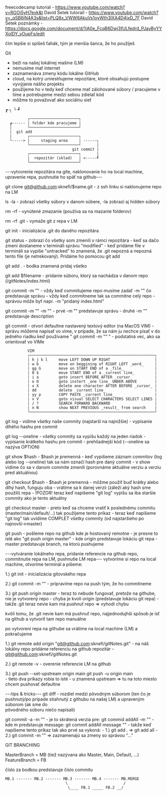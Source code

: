freecodecamp tutorial -   https://www.youtube.com/watch?v=RGOj5yH7evk&t
David Šetek tutorail -    https://www.youtube.com/watch?v=_qSB6jN4A3s&list=PLQ8x_VWW6AkuVs1oyWth3lXA4D4jxD_7F
David Šetek poznámky -    https://docs.google.com/document/d/1iA0e_FcqB6Dwj3fULfedrd_PJavByYYXoIDY_yOupFs/edit

čím lepšie si spíšeš ťahák, tým je menšia šanca, že ho použiješ

Git
  - beží na našej lokálnej mašine (LM)
  - nemusíme mať internet
  - zaznamenáva zmeny kódu lokálne
GitHub
  - cloud, na kotrý umiestňujeme repozitáre, ktoré obsahujú postupne vyvýjanie nášho projektu
  - použijeme ho v tedy keď chceme mať zálohované súbory / pracujeme v tíme a potrebujeme medzi sebou zdielať kód
  - môžme to považovať ako sociálnu sieť

┏ ┐
└ ┛

              ┌──────────────────────┐
      ┏------ | folder kde pracujeme |
      |       └──────────────────────┘
      |  git add 
      |       ┌──────────────────────┐
      └-----> |     staging area     | ------┐
              └──────────────────────┘       |
                                  git commit |
              ┌──────────────────────┐       |
              |  repozitár (sklad)   | <-----┛
              └──────────────────────┘         



---vytvorenie repozitára na gite, naklonovanie ho na local machine, upravenie repa, pushnutie ho späť na github---

git clone git@github.com:sknefi/$name.git
                    - z ssh linku si naklonujeme repo na LM

ls -la              - zobrazí všetky súbory v danom súbere, -la zobrazí aj hidden súbory

rm -rf              - vynútené zmazanie (používa sa na mazanie folderov)

rm -rf .git         - vymaže git z repa v LM

git init            - inicializácia .git do daného repozitára

git status          - zobrazí čo všetky som zmenili v rámci repozitára
                    - keď sa dačo zmení dostaneme v termináli správu "modified"
                    - keď pridáme file v termináli sa vypíše "untracked" to znamená, že .git nepozná
                        a nepozná tento file (je netrekovaný). Pridáme ho pomocou git add

git add .
                    - bodka znamená pridaj všetko
                    
git add $filename
                    - pridanie súboru, ktorý sa nachádza v danom repo (/gitNotes/index.html)
 
git commit -m ""    - vždy keď commitujeme repo musíme zadať -m "" čo predstavuje správu
                    - vždy keď commitneme tak sa commitne celý repo
                    - správou môže byť napr. -m "pridaný index.html"
  

git commit -m "" -m ""      - prvé -m "" predstavuje správu
                            - druhé -m "" predstavuje description

git commit          - otvorí defaultne nastavený textový editor (na MacOS VIM)
                    - správu môžeme napísať vo vime, v prípade, že sa nám ju nechce písať
                        v do jedného riadku keď používame " git commit -m "" "
                    - podstatná vec, ako sa orientovať vo VIMe 

              VIM
              ┌────────────────────────────────────────────────────────┐
              | h j k l     move LEFT DOWN UP RIGHT                    |
              | w b         move on beggining of RIGHT LEFT _word_     |
              | gg G        move on START END of a _file_              | 
              | 0 $         move START END of a _current line_         |
              | i a         goto insert BEFORE AFTER _cursor_          |
              | o O         goto instert _one line_ UNDER ABOVE        |
              | x X         delete one character AFTER BEFORE _cursor_ |
              | dd          delete _current line_                      |
              | yy p        COPY PASTE _current line_                  |
              | v V         goto visual SELECT CHARACTERS SELECT LINES |
              | / ?         SEARCH FORWARD BACKWARD                    |
              | n N         show NEXT PREVIOUS _result_ from search    |
              └────────────────────────────────────────────────────────┘ 
                      

git log             - vidíme všetky naše commity (najstarší na najnižšie)
                    - vypísanie dlhého hashu pre commit

git log --oneline   - všetky commity sa vypíšu každý na jeden riadok
                    - vypísanie krátkeho hashu pre commit
                    - prehliadnejší kód (--oneline sa nazýva OPTION)

git show $hash      - $hash je premenná
                    - keď vypíšeme záznam commitov (log alebo log --oneline) tak sa nám označí hash pre daný commit
                    - v show vidíme čo sa v danom commite zmenili (porovnáme aktuálne verziu a verziu pred aktuálnou)

git checkout $hash  - $hash je premenná
                    - môžme použiť buď krátky alebo dlhý hash, funguju oba
                    - vrátime sa k danej verzii (záleží aký hash sme použili) repa
                    - !POZOR! teraz keď napíšeme "git log" vypíšu sa iba staršie commity ako je tento aktuálny
                    
git checkout master - preto keď sa chceme vratiť k poslednému commitu (master/main/default/...) tak použijeme tento príkaz
                    - teraz keď napíšeme "git log" tak uvidíme COMPLET všetky commity (od najstaršieho po najnovší->master)


git push            - pošleme repo na github kde je hostovaný remotne
                    - je presne to isté ako "git push origin master"
                    - kde origin predstavuje lokáciu git repa 
                    - master predstavuje branch, na ktorú pushujeme


---vytváranie lokálneho repa, pridanie referencie na github repo, commitnutie repa na LM, pushnutie LM repa---
vytvoríme si repo na local machine, otvoríme terminál a píšeme:

1.) git init                - inicializácia gitovského repa

2.) git commit -m ""        - pripravíme repo na push tým, že ho commitneme
    
3.) git push origin master  - teraz to nebude fungovať, pretože na githube, nie je vytvorený repo
                            - chyba je kvoli origin (predstavuje lokáciu git repa)
                            - takže .git teraz nevie kam má pushnuť repo => vyhodí chybu 

kvôli tomu, že .git nevie kam má pushnuť repo, najjednodujhší spôsob je ísť na github a vytvoriť tam repo manuálne

po vytvorení repa na githube sa vrátime na local machine (LM) a pokračujeme

1.) git remote add origin "git@github.com:sknefi/gitNotes.git"
                            - na náš lokálny repo pridáme referenciu na github repozitár
                            - git@github.com:sknefi/gitNotes.git

2.) git remote -v           - overenie referencie LM na github

3.) git push --set-upstream origin main
    git push -u origin main         
                            - tieto dva príkazy robia to isté
                            - u znamená upstream => tu na toto miesto chcem pushovať defaultne

---tips & tricks---
git diff                    - rozdiel medzi pôvodným súborom (ten čo je pushnutý/po prípade
                                stiahnutý z githubu na našej LM) a upraveným súborom (ak sme do   
                                pôvodného súboru niečo napísali)

git commit -a -m ""         - je to skrátená verzia pre: git commid addAll -m ""
                            - kde m predstavuje message: git commit addAll message ""
                            - takže keď napíšeme tento príkaz tak ako prvé sa vykoná:
                                - 1.) git add .         => git add all
                                - 2.) git commit -m ""  => zaznamenajú sa zmeny so správou "..."


GIT BRANCHING

MasterBranch = MB (tiež nazývana ako Master, Main, Default, ...)
FeatureBranch = FB


číslo za bodkou predstavuje číslo commitu


    MB.1 ------- MB.2 ------- MB.3 ------- MB.4 ------- MB.MERGE
                               \                         /
                                \____ FB.1 _____ FB.2 __/ 












